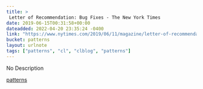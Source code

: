 ```yaml
---
title: > 
 Letter of Recommendation: Bug Fixes - The New York Times
date: 2019-06-15T00:31:58+00:00
dateadded: 2022-04-20 23:35:24 -0400
link: "https://www.nytimes.com/2019/06/11/magazine/letter-of-recommendation-bug-fixes-git.html"
bucket: patterns
layout: urlnote
tags: ["patterns", "cl", "clblog", "patterns"]
--- 
```

No Description
 <!-- end excerpt --> 
<div class='bucket'><a class='internal-link' href='/buckets/patterns'>patterns</a></div> 

